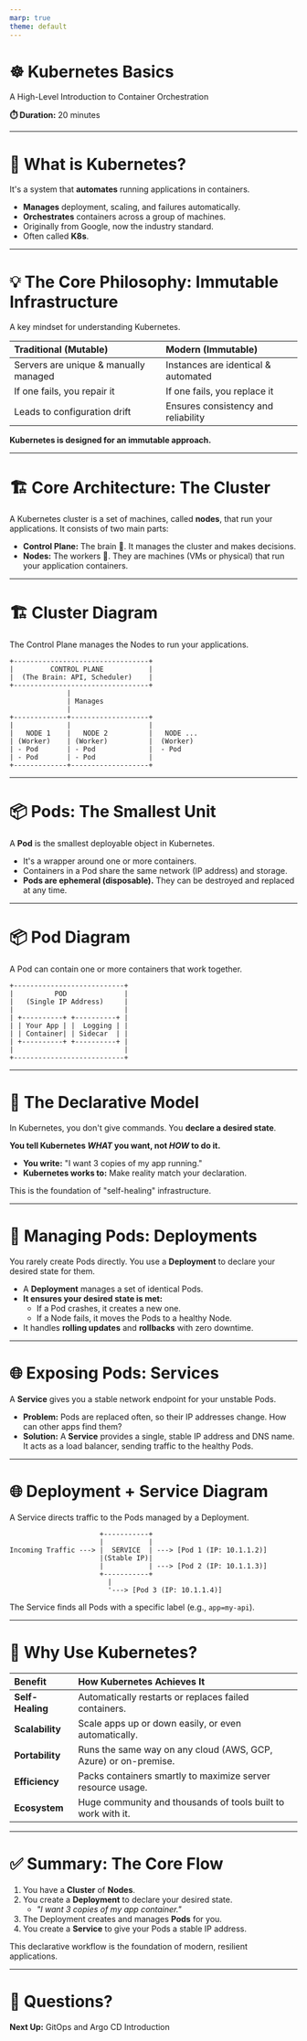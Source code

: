 ```yaml
---
marp: true
theme: default
---
```


# ☸️ Kubernetes Basics

A High-Level Introduction to Container Orchestration

**⏱️ Duration:** 20 minutes

<!--
**(Start with a brief intro)**

"Good morning/afternoon, everyone. My name is [Your Name], and today we're going to take a high-level tour of Kubernetes. My goal is for you to leave this session understanding what Kubernetes is, the core problems it solves, and the fundamental building blocks it uses to do so."

"Don't worry if you're completely new to this; we'll start from the very beginning. By the end, you'll understand the 'why' behind its popularity and be familiar with terms like Pods, Deployments, and Services."
-->

---

# 🤔 What is Kubernetes?

It's a system that **automates** running applications in containers.

- **Manages** deployment, scaling, and failures automatically.
- **Orchestrates** containers across a group of machines.
- Originally from Google, now the industry standard.
- Often called **K8s**.

<!--
"So, what exactly *is* Kubernetes? At its heart, it's a powerful tool for managing containers. How many of you are familiar with Docker or other container technologies?"

**(Pause for a show of hands)**

"Great. So you know that containers package an application and its dependencies into a single, isolated unit. That's fantastic for one or two containers. But what happens when you need to run hundreds, or even thousands, of them in production? How do you update them without downtime? What happens if one crashes in the middle of the night?"

"This is the problem Kubernetes solves. It's an **orchestrator**. It manages the entire lifecycle of your containers automatically."

"It was born at Google, where they've been running containers at a massive scale for years. They open-sourced it, and now it's the de facto industry standard for running applications in the cloud."
-->

---

# 💡 The Core Philosophy: Immutable Infrastructure

A key mindset for understanding Kubernetes.

| Traditional (Mutable)                 | Modern (Immutable)                  |
| :------------------------------------ | :---------------------------------- |
| Servers are unique & manually managed | Instances are identical & automated |
| If one fails, you repair it           | If one fails, you replace it        |
| Leads to configuration drift          | Ensures consistency and reliability |

**Kubernetes is designed for an immutable approach.**

<!--
"The most important concept to grasp is the idea of 'Immutable Infrastructure'. In the old days, we treated our servers as mutable things. We'd log in, apply patches, change configs, and over time, each server became unique and difficult to reproduce. If one failed, we'd spend hours trying to repair it."

"In the world of Kubernetes, we treat our infrastructure as immutable, or unchangeable. Instances are identical and automated. If one has a problem or needs an update, you don't try to fix it; you simply replace it with a new, healthy one created from a versioned template. This mindset is key to building resilient, consistent, and self-healing systems."
-->

---

# 🏗️ Core Architecture: The Cluster

A Kubernetes cluster is a set of machines, called **nodes**, that run your applications. It consists of two main parts:

- **Control Plane:** The brain 🧠. It manages the cluster and makes decisions.
- **Nodes:** The workers 💪. They are machines (VMs or physical) that run your application containers.

---

# 🏗️ Cluster Diagram

The Control Plane manages the Nodes to run your applications.

```
+---------------------------------+
|         CONTROL PLANE           |
|  (The Brain: API, Scheduler)    |
+---------------------------------+
              |
              | Manages
              |
+-------------+-------------------+
|             |                   |
|   NODE 1    |   NODE 2          |   NODE ...
| (Worker)    | (Worker)          |  (Worker)
| - Pod       | - Pod             |  - Pod
| - Pod       | - Pod             |
+-------------+-------------------+
```

<!--
"To make all this magic happen, Kubernetes uses a cluster architecture. You can think of it as a master-worker setup."

"The **Control Plane** is the brain. It's the set of components that manages the entire cluster. You, the user, interact with the control plane, usually through its API. You tell it what you want your application to look like, and the control plane works to make it a reality. You don't interact with the individual worker nodes directly."

"The **Nodes** are the brawn. They are the worker machines that do the heavy lifting. Their job is to run your applications. Each node has a small agent called a `kubelet` that communicates with the control plane, receiving instructions and reporting back on the health of the applications it's running."

"So, in summary: We tell the *brain* (Control Plane) what to do, and the brain tells the *muscles* (Nodes) how to do it."
-->

---

# 📦 Pods: The Smallest Unit

A **Pod** is the smallest deployable object in Kubernetes.

- It's a wrapper around one or more containers.
- Containers in a Pod share the same network (IP address) and storage.
- **Pods are ephemeral (disposable).** They can be destroyed and replaced at any time.

---

# 📦 Pod Diagram

A Pod can contain one or more containers that work together.

```
+---------------------------+
|          POD              |
|   (Single IP Address)     |
|                           |
| +----------+ +----------+ |
| | Your App | |  Logging | |
| | Container| | Sidecar  | |
| +----------+ +----------+ |
|                           |
+---------------------------+
```

<!--
"Now let's drill down into how we run our applications. You might expect the basic unit to be a container, but in Kubernetes, it's actually a **Pod**."

"A Pod is a logical wrapper. Most of the time, a pod will contain just one main container—for example, your web server. However, it *can* hold multiple containers. This is useful when you have a helper process that needs to be tightly coupled with your main application. A common example is a 'sidecar' container for logging or monitoring that sits right next to your app."

"The key things to remember about Pods are that all containers inside one share the same network space—they can talk to each other on `localhost`—and they share storage volumes. They are a single, atomic unit. You can't run just one container from a two-container pod."

"And most importantly, **Pods are ephemeral**, or disposable. This ties back to the 'cattle, not pets' idea. You should never rely on a Pod sticking around. Kubernetes can and will destroy and recreate pods to handle failures or updates. This means you can't rely on its IP address, which brings us to our next topics."
-->

---

# 📜 The Declarative Model

In Kubernetes, you don't give commands. You **declare a desired state**.

**You tell Kubernetes _WHAT_ you want, not _HOW_ to do it.**

- **You write:** "I want 3 copies of my app running."
- **Kubernetes works to:** Make reality match your declaration.

This is the foundation of "self-healing" infrastructure.

---

# 🚀 Managing Pods: Deployments

You rarely create Pods directly. You use a **Deployment** to declare your desired state for them.

- A **Deployment** manages a set of identical Pods.
- **It ensures your desired state is met:**
  - If a Pod crashes, it creates a new one.
  - If a Node fails, it moves the Pods to a healthy Node.
- It handles **rolling updates** and **rollbacks** with zero downtime.

<!--
"Since Pods are ephemeral, we need a way to manage them. This is where **Deployments** come in, and it's where the declarative model shines."

"A Deployment is where you describe the desired state of your application. You write a configuration file, usually in YAML, that says, 'Hey Kubernetes, I want to run this container image, and I always want three copies, or replicas, of it running.' The Deployment controller then takes over. It's a continuous loop that checks: 'Does the current state match the desired state?' If you have only two running pods, it will create a third. If a node goes down and one pod disappears, the controller will immediately create a replacement on another healthy node."

"This is also how we perform updates. You just change the container image version in your Deployment file. Kubernetes will then perform a rolling update, carefully creating new pods and terminating old ones one by one, ensuring your application remains available throughout the process. And if something goes wrong, you can just as easily tell it to roll back to the previous version."
-->

---

# 🌐 Exposing Pods: Services

A **Service** gives you a stable network endpoint for your unstable Pods.

- **Problem:** Pods are replaced often, so their IP addresses change. How can other apps find them?
- **Solution:** A **Service** provides a single, stable IP address and DNS name. It acts as a load balancer, sending traffic to the healthy Pods.

---

# 🌐 Deployment + Service Diagram

A Service directs traffic to the Pods managed by a Deployment.

```
                      +-----------+
                      |           |
Incoming Traffic ---> |  SERVICE  | ---> [Pod 1 (IP: 10.1.1.2)]
                      |(Stable IP)|
                      |           | ---> [Pod 2 (IP: 10.1.1.3)]
                      +-----------+
                        |
                        '---> [Pod 3 (IP: 10.1.1.4)]
```

The Service finds all Pods with a specific label (e.g., `app=my-api`).

<!--
"Okay, so we have a Deployment that keeps a set of identical Pods running. But we have a problem. We just established that Pods can be destroyed and recreated at any time, and when they come back, they get a new IP address."

"So how does our frontend application talk to our backend application if the backend's IP address is always changing? How do external users access our website?"

"The answer is a **Service**. A Service is another Kubernetes object that provides a stable network abstraction on top of a group of Pods. You create a Service, and Kubernetes gives it a single, unchanging IP address and DNS name *within the cluster*."

"The Service continuously watches for Pods that match a certain label—for example, all pods with the label 'app: my-backend'. When traffic comes to the Service's stable IP, it automatically load-balances that traffic across all the healthy, matching pods."

"Think of it like a business's main phone number. The employees (the Pods) might change, but customers always call the same main number (the Service), and the receptionist directs the call to an available employee. This decouples our applications and makes our architecture robust and scalable."
-->

---

# 🤔 Why Use Kubernetes?

| Benefit          | How Kubernetes Achieves It                                      |
| :--------------- | :-------------------------------------------------------------- |
| **Self-Healing** | Automatically restarts or replaces failed containers.           |
| **Scalability**  | Scale apps up or down easily, or even automatically.            |
| **Portability**  | Runs the same way on any cloud (AWS, GCP, Azure) or on-premise. |
| **Efficiency**   | Packs containers smartly to maximize server resource usage.     |
| **Ecosystem**    | Huge community and thousands of tools built to work with it.    |

<!--
"So, let's tie it all together. Why go through the trouble of learning all these new concepts? What are the real-world benefits?"

"First, **Self-Healing**. As we saw with Deployments, Kubernetes automates recovery. No more manual intervention when a process crashes."

"Second, **Scalability**. Need to handle a traffic spike? You can change the replica count in your Deployment from 3 to 30 with one command. There's also a component called the Horizontal Pod Autoscaler that can do this automatically based on CPU or memory usage."

"Third, **Portability**. This is a huge one. Because you define your application in standard Kubernetes YAML files, you can run that same application on Google Cloud, on Amazon AWS, on Microsoft Azure, or even on your own servers in your data center, with minimal changes. It frees you from vendor lock-in."

"Fourth, **Efficiency**. Kubernetes is very smart about scheduling your pods across the available nodes to make the most of your CPU and Memory, which can save a lot of money on infrastructure costs."

"Finally, the **Ecosystem**. Kubernetes itself is just the core, but it's surrounded by a massive ecosystem of open-source tools for monitoring, logging, package management, security, and more, making it an incredibly powerful and extensible platform."
-->

---

# ✅ Summary: The Core Flow

1. You have a **Cluster** of **Nodes**.
2. You create a **Deployment** to declare your desired state.
   - _"I want 3 copies of my app container."_
3. The Deployment creates and manages **Pods** for you.
4. You create a **Service** to give your Pods a stable IP address.

This declarative workflow is the foundation of modern, resilient applications.

<!--
"Before we go to questions, let's quickly recap the entire flow."

"It all starts with a **Cluster**, which is our pool of computing resources made up of Nodes."

"We, the developers, define our application in a YAML file. In that file, we create a **Deployment** to describe our desired state—what container to run and how many replicas we want."

"The Deployment's job is to create and manage our **Pods**, ensuring the right number are always healthy and running on the cluster's **Nodes**."

"Finally, because Pods are unreliable as network endpoints, we create a **Service** to give them a stable IP address and load balance traffic between them."

"This simple but powerful pattern—Cluster, Deployment, Pod, Service—is the absolute core of working with Kubernetes."
-->

---

# 🙏 Questions?

**Next Up:** GitOps and Argo CD Introduction

<!--
Speaker notes for questions slide if needed.
-->
